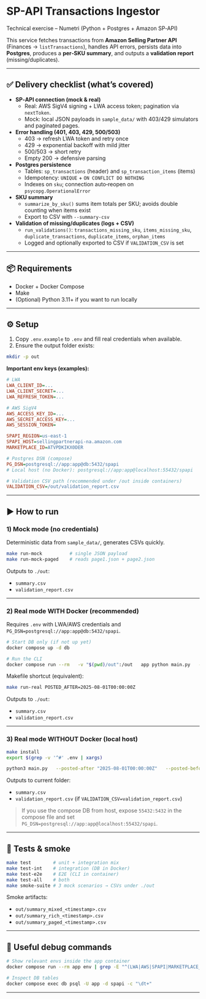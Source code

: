 # SP-API Transactions Ingestor

Technical exercise – Numetri (Python + Postgres + Amazon SP‑API)

This service fetches transactions from **Amazon Selling Partner API** (Finances → `listTransactions`),
handles API errors, persists data into **Postgres**, produces a **per‑SKU summary**, and outputs a **validation report** (missing/duplicates).

---

## ✅ Delivery checklist (what’s covered)

- **SP‑API connection (mock & real)**  
  - Real: AWS SigV4 signing + LWA access token; pagination via `nextToken`.
  - Mock: local JSON payloads in `sample_data/` with 403/429 simulators and paginated pages.
- **Error handling (401, 403, 429, 500/503)**  
  - 403 → refresh LWA token and retry once  
  - 429 → exponential backoff with mild jitter  
  - 500/503 → short retry  
  - Empty 200 → defensive parsing
- **Postgres persistence**  
  - Tables: `sp_transactions` (header) and `sp_transaction_items` (items)  
  - Idempotency: `UNIQUE` + `ON CONFLICT DO NOTHING`  
  - Indexes on `sku`; connection auto‑reopen on `psycopg.OperationalError`
- **SKU summary**  
  - `summarize_by_sku()` sums item totals per SKU; avoids double counting when items exist  
  - Export to CSV with `--summary-csv`
- **Validation of missing/duplicates (logs + CSV)**  
  - `run_validations()`: `transactions_missing_sku`, `items_missing_sku`, `duplicate_transactions`, `duplicate_items`, `orphan_items`  
  - Logged and optionally exported to CSV if `VALIDATION_CSV` is set

---

## 📦 Requirements

- Docker + Docker Compose
- Make
- (Optional) Python 3.11+ if you want to run locally

---

## ⚙️ Setup

1) Copy `.env.example` to `.env` and fill real credentials when available.  
2) Ensure the output folder exists:
```bash
mkdir -p out
```

**Important env keys (examples):**
```ini
# LWA
LWA_CLIENT_ID=...
LWA_CLIENT_SECRET=...
LWA_REFRESH_TOKEN=...

# AWS SigV4
AWS_ACCESS_KEY_ID=...
AWS_SECRET_ACCESS_KEY=...
AWS_SESSION_TOKEN=

SPAPI_REGION=us-east-1
SPAPI_HOST=sellingpartnerapi-na.amazon.com
MARKETPLACE_ID=ATVPDKIKX0DER

# Postgres DSN (compose)
PG_DSN=postgresql://app:app@db:5432/spapi
# Local host (no Docker): postgresql://app:app@localhost:55432/spapi

# Validation CSV path (recommended under /out inside containers)
VALIDATION_CSV=/out/validation_report.csv
```

---

## ▶️ How to run

### 1) Mock mode (no credentials)
Deterministic data from `sample_data/`, generates CSVs quickly.

```bash
make run-mock          # single JSON payload
make run-mock-paged    # reads page1.json + page2.json
```

Outputs to `./out`:
- `summary.csv`
- `validation_report.csv`

---

### 2) Real mode WITH Docker (recommended)
Requires `.env` with LWA/AWS credentials and `PG_DSN=postgresql://app:app@db:5432/spapi`.

```bash
# Start DB only (if not up yet)
docker compose up -d db

# Run the CLI
docker compose run --rm   -v "$(pwd)/out":/out   app python main.py   --posted-after "2025-08-01T00:00:00Z"   --posted-before "2025-08-31T23:59:59Z"   --marketplace-id "$MARKETPLACE_ID"   --summary-csv /out/summary.csv
```

Makefile shortcut (equivalent):
```bash
make run-real POSTED_AFTER=2025-08-01T00:00:00Z
```

Outputs to `./out`:
- `summary.csv`
- `validation_report.csv`

---

### 3) Real mode WITHOUT Docker (local host)

```bash
make install
export $(grep -v '^#' .env | xargs)

python3 main.py   --posted-after "2025-08-01T00:00:00Z"   --posted-before "2025-08-31T23:59:59Z"   --marketplace-id "$MARKETPLACE_ID"   --summary-csv summary.csv
```

Outputs to current folder:
- `summary.csv`
- `validation_report.csv` (if `VALIDATION_CSV=validation_report.csv`)

> If you use the compose DB from host, expose `55432:5432` in the compose file and set `PG_DSN=postgresql://app:app@localhost:55432/spapi`.

---

## 🔬 Tests & smoke

```bash
make test        # unit + integration mix
make test-int    # integration (DB in Docker)
make test-e2e    # E2E (CLI in container)
make test-all    # both
make smoke-suite # 3 mock scenarios → CSVs under ./out
```

Smoke artifacts:
- `out/summary_mixed_<timestamp>.csv`
- `out/summary_rich_<timestamp>.csv`
- `out/summary_paged_<timestamp>.csv`

---

## 🧰 Useful debug commands

```bash
# Show relevant envs inside the app container
docker compose run --rm app env | grep -E "^(LWA|AWS|SPAPI|MARKETPLACE_ID|PG_DSN|VALIDATION_CSV)="

# Inspect DB tables
docker compose exec db psql -U app -d spapi -c "\dt+"
```

---
